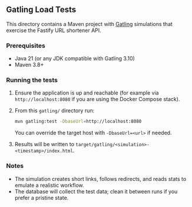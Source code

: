 ## Gatling Load Tests

This directory contains a Maven project with [Gatling](https://gatling.io/) simulations that exercise the Fastify URL shortener API.

### Prerequisites

- Java 21 (or any JDK compatible with Gatling 3.10)
- Maven 3.8+

### Running the tests

1. Ensure the application is up and reachable (for example via `http://localhost:8080` if you are using the Docker Compose stack).
2. From this `gatling/` directory run:

   ```bash
   mvn gatling:test -DbaseUrl=http://localhost:8080
   ```

   You can override the target host with `-DbaseUrl=<url>` if needed.

3. Results will be written to `target/gatling/<simulation>-<timestamp>/index.html`.

### Notes

- The simulation creates short links, follows redirects, and reads stats to emulate a realistic workflow.
- The database will collect the test data; clean it between runs if you prefer a pristine state.
